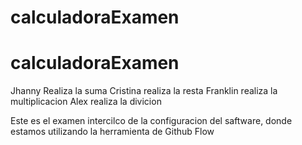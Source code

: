 # calculadoraExamen
# calculadoraExamen
Jhanny Realiza la suma
Cristina realiza la resta
Franklin realiza la multiplicacion
Alex realiza la divicion



Este es el examen intercilco de la configuracion del saftware, donde estamos utilizando la herramienta de Github Flow
